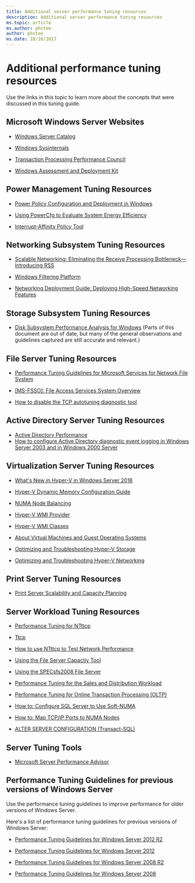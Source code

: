 ```yaml
---
title: Additional server performance tuning resources
description: Additional server performance tuning resources
ms.topic: article
ms.author: phstee
author: phstee
ms.date: 10/16/2017
---
```


# Additional performance tuning resources

Use the links in this topic to learn more about the concepts that were discussed in this tuning guide.

## Microsoft Windows Server Websites
-   [Windows Server Catalog](https://www.windowsservercatalog.com/)

-   [Windows Sysinternals](/sysinternals/)

-   [Transaction Processing Performance Council](http://www.tpc.org/)

-   [Windows Assessment and Deployment Kit](https://developer.microsoft.com/windows/hardware/windows-assessment-deployment-kit)

## Power Management Tuning Resources

-   [Power Policy Configuration and Deployment in Windows](/windows-hardware/customize/power-settings/configure-processor-power-management-options)

-   [Using PowerCfg to Evaluate System Energy Efficiency](/previous-versions/windows/it-pro/windows-vista/cc748940(v=ws.10))

-   [Interrupt-Affinity Policy Tool](https://support.microsoft.com/kb/252867)

## Networking Subsystem Tuning Resources

-   [Scalable Networking: Eliminating the Receive Processing Bottleneck—Introducing RSS](https://download.microsoft.com/download/5/D/6/5D6EAF2B-7DDF-476B-93DC-7CF0072878E6/NDIS_RSS.doc)

-   [Windows Filtering Platform](/windows-hardware/drivers/network/porting-packet-processing-drivers-and-apps-to-wfp)

-   [Networking Deployment Guide: Deploying High-Speed Networking Features](/previous-versions/windows/it-pro/windows-server-2008-R2-and-2008/gg162681(v=ws.10))

## Storage Subsystem Tuning Resources

-   [Disk Subsystem Performance Analysis for Windows](https://download.microsoft.com/download/e/b/a/eba1050f-a31d-436b-9281-92cdfeae4b45/subsys_perf.doc) (Parts of this document are out of date, but many of the general observations and guidelines captured are still accurate and relevant.)

## File Server Tuning Resources

-   [Performance Tuning Guidelines for Microsoft Services for Network File System](/previous-versions/tn-archive/bb463205(v=technet.10))

-   [\[MS-FSSO\]: File Access Services System Overview](https://download.microsoft.com/download/5/0/1/501ED102-E53F-4CE0-AA6B-B0F93629DDC6/Windows/%5bMS-FSSO%5d.pdf)

-   [How to disable the TCP autotuning diagnostic tool](https://support.microsoft.com/kb/967475)

## Active Directory Server Tuning Resources
-   [Active Directory Performance](/previous-versions/dn567654(v=vs.85))
-   [How to configure Active Directory diagnostic event logging in Windows Server 2003 and in Windows 2000 Server](https://support.microsoft.com/kb/314980)

## Virtualization Server Tuning Resources

-   [What's New in Hyper-V in Windows Server 2016](../../virtualization/hyper-v/what-s-new-in-hyper-v-on-windows.md)

-   [Hyper-V Dynamic Memory Configuration Guide](/previous-versions/windows/it-pro/windows-server-2008-R2-and-2008/ff817651(v=ws.10))

-   [NUMA Node Balancing](/archive/blogs/winserverperformance/numa-node-balancing)

-   [Hyper-V WMI Provider](/previous-versions/windows/desktop/virtual/windows-virtualization-portal)

-   [Hyper-V WMI Classes](/previous-versions/windows/desktop/virtual/virtualization-wmi-classes)

-   [About Virtual Machines and Guest Operating Systems](/previous-versions/windows/it-pro/windows-server-2008-R2-and-2008/cc794868(v=ws.10))

-   [Optimizing and Troubleshooting Hyper-V Storage](/archive/blogs/microsoft_press/new-book-optimizing-and-troubleshooting-hyper-v-storage)

-   [Optimizing and Troubleshooting Hyper-V Networking](https://blogs.msdn.com/b/microsoft_press/archive/2013/07/12/rtm-d-today-optimizing-and-troubleshooting-hyper-v-networking.aspx)

## Print Server Tuning Resources

-   [Print Server Scalability and Capacity Planning](/previous-versions/windows/it-pro/windows-server-2012-R2-and-2012/dn554243(v=ws.11))

## Server Workload Tuning Resources

-   [Performance Tuning for NTttcp](/previous-versions/dn567663(v=vs.85))

-   [Ttcp](http://en.wikipedia.org/wiki/Ttcp)

-   [How to use NTttcp to Test Network Performance](https://msdn.microsoft.com/windows/hardware/gg463264.aspx)

-   [Using the File Server Capactiy Tool](/previous-versions/dn567658(v=vs.85))

-   [Using the SPECsfs2008 File Server](/previous-versions/dn567653(v=vs.85))

-   [Performance Tuning for the Sales and Distribution Workload](/previous-versions/dn567646(v=vs.85))

-   [Performance Tuning for Online Transaction Processing (OLTP)](/previous-versions/dn567642(v=vs.85))

-   [How to: Configure SQL Server to Use Soft-NUMA](https://go.microsoft.com/fwlink/?LinkId=98292)

-   [How to: Map TCP/IP Ports to NUMA Nodes](https://go.microsoft.com/fwlink/?LinkId=98293)

-   [ALTER SERVER CONFIGURATION (Transact-SQL)](/sql/t-sql/statements/alter-server-configuration-transact-sql?view=sql-server-ver15)


## Server Tuning Tools

-   [Microsoft Server Performance Advisor](/previous-versions/dn481522(v=vs.85))

## Performance Tuning Guidelines for previous versions of Windows Server


Use the performance tuning guidelines to improve performance for older versions of Windows Server.

Here's a list of performance tuning guidelines for previous versions of Windows Server:

-   [Performance Tuning Guidelines for Windows Server 2012 R2](https://www.microsoft.com/download/details.aspx?id=51960)

-   [Performance Tuning Guidelines for Windows Server 2012](https://download.microsoft.com/download/0/0/B/00BE76AF-D340-4759-8ECD-C80BC53B6231/performance-tuning-guidelines-windows-server-2012.docx)

-   [Performance Tuning Guidelines for Windows Server 2008 R2](https://download.microsoft.com/download/6/B/2/6B2EBD3A-302E-4553-AC00-9885BBF31E21/Perf-tun-srv-R2.docx)

-   [Performance Tuning Guidelines for Windows Server 2008](https://download.microsoft.com/download/9/c/5/9c5b2167-8017-4bae-9fde-d599bac8184a/Perf-tun-srv.docx)